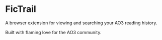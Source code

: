 # FicTrail

A browser extension for viewing and searching your AO3 reading history.

Built with flaming love for the AO3 community.